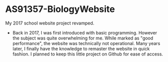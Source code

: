 # AS91357-BiologyWebsite
My 2017 school website project revamped.

- Back in 2017, I was first introduced with basic programming. However the subject was quite overwhelming for me. While marked as "good performance", the website was technically not operational. Many years later, I finally have the knowledge to remaster the website in quick fashion. I planned to keep this little project on Github for ease of access.
